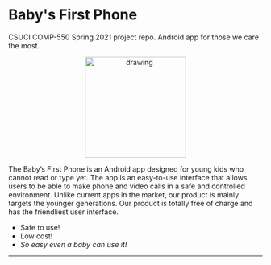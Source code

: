 # Baby's First Phone
CSUCI COMP-550 Spring 2021 project repo. Android app for those we care the most.

<p align="center">
<img src="https://lh5.googleusercontent.com/__2Rp3ENAMPxWRXebPvQxL2N0dlPX5_gPJ2xv7IHyo3QU2VFixut7bAoQR_S6Mz9ktBKL9iep6sQ9cqfMqNBdJLH-ZhWar5e9QwLry1WVlP_WWC2lOUcN11RE8GhSqf9K93AJgCq4JA" alt="drawing" width="200"/>
</p>

The Baby’s First Phone is an Android app designed for young kids who cannot read or type yet. The app is an easy-to-use interface that allows users to be able to make phone and video calls in a safe and controlled environment. Unlike current apps in the market, our product is mainly targets the younger generations. Our product is totally free of charge and has the friendliest user interface.
- Safe to use!  
- Low cost!  
- *So easy even a baby can use it!*
****
